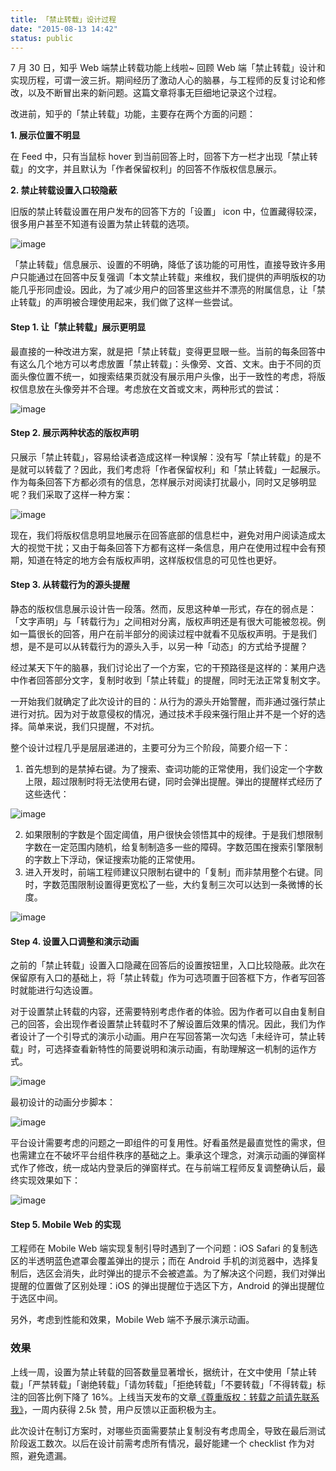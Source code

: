 ```yaml
---
title: 「禁止转载」设计过程
date: "2015-08-13 14:42"
status: public
---
```


7 月 30 日，知乎 Web 端禁止转载功能上线啦~ 回顾 Web 端「禁止转载」设计和实现历程，可谓一波三折。期间经历了激动人心的脑暴，与工程师的反复讨论和修改，以及不断冒出来的新问题。这篇文章将事无巨细地记录这个过程。

改进前，知乎的「禁止转载」功能，主要存在两个方面的问题：

**1. 展示位置不明显**

在 Feed 中，只有当鼠标 hover 到当前回答上时，回答下方一栏才出现「禁止转载」的文字，并且默认为「作者保留权利」的回答不作版权信息展示。

**2. 禁止转载设置入口较隐蔽**

旧版的禁止转载设置在用户发布的回答下方的「设置」 icon 中，位置藏得较深，很多用户甚至不知道有设置为禁止转载的选项。

![image](./2015-8-13-A.png)

「禁止转载」信息展示、设置的不明确，降低了该功能的可用性，直接导致许多用户只能通过在回答中反复强调「本文禁止转载」来维权，我们提供的声明版权的功能几乎形同虚设。因此，为了减少用户的回答里这些并不漂亮的附属信息，让「禁止转载」的声明被合理使用起来，我们做了这样一些尝试。

#### Step 1. 让「禁止转载」展示更明显

最直接的一种改进方案，就是把「禁止转载」变得更显眼一些。当前的每条回答中有这么几个地方可以考虑放置「禁止转载」：头像旁、文首、文末。由于不同的页面头像位置不统一，如搜索结果页就没有展示用户头像，出于一致性的考虑，将版权信息放在头像旁并不合理。考虑放在文首或文末，两种形式的尝试：

![image](./2015-8-13-B.png)

#### Step 2. 展示两种状态的版权声明

只展示「禁止转载」，容易给读者造成这样一种误解：没有写「禁止转载」的是不是就可以转载了？因此，我们考虑将「作者保留权利」和「禁止转载」一起展示。作为每条回答下方都必须有的信息，怎样展示对阅读打扰最小，同时又足够明显呢？我们采取了这样一种方案：

![image](./2015-8-13-C.gif)

现在，我们将版权信息明显地展示在回答底部的信息栏中，避免对用户阅读造成太大的视觉干扰；又由于每条回答下方都有这样一条信息，用户在使用过程中会有预期，知道在特定的地方会有版权声明，这样版权信息的可见性也更好。

#### Step 3. 从转载行为的源头提醒

静态的版权信息展示设计告一段落。然而，反思这种单一形式，存在的弱点是：「文字声明」与「转载行为」之间相对分离，版权声明还是有很大可能被忽视。例如一篇很长的回答，用户在前半部分的阅读过程中就看不见版权声明。于是我们想，是不是可以从转载行为的源头入手，以另一种「动态」的方式给予提醒？

经过某天下午的脑暴，我们讨论出了一个方案，它的干预路径是这样的：某用户选中作者回答部分文字，复制时收到「禁止转载」的提醒，同时无法正常复制文字。

一开始我们就确定了此次设计的目的：从行为的源头开始警醒，而非通过强行禁止进行对抗。因为对于故意侵权的情况，通过技术手段来强行阻止并不是一个好的选择。简单来说，我们只提醒，不对抗。

整个设计过程几乎是层层递进的，主要可分为三个阶段，简要介绍一下：

1. 首先想到的是禁掉右键。为了搜索、查词功能的正常使用，我们设定一个字数上限，超过限制时将无法使用右键，同时会弹出提醒。弹出的提醒样式经历了这些迭代：

![image](./2015-8-13-D.png)

2. 如果限制的字数是个固定阈值，用户很快会领悟其中的规律。于是我们想限制字数在一定范围内随机，给复制制造多一些的障碍。字数范围在搜索引擎限制的字数上下浮动，保证搜索功能的正常使用。
3. 进入开发时，前端工程师建议只限制右键中的「复制」而非禁用整个右键。同时，字数范围限制设置得更宽松了一些，大约复制三次可以达到一条微博的长度。

![image](./2015-8-13-E.gif)

#### Step 4. 设置入口调整和演示动画

之前的「禁止转载」设置入口隐藏在回答后的设置按钮里，入口比较隐蔽。此次在保留原有入口的基础上，将「禁止转载」作为可选项置于回答框下方，作者写回答时就能进行勾选设置。

对于设置禁止转载的内容，还需要特别考虑作者的体验。因为作者可以自由复制自己的回答，会出现作者设置禁止转载时不了解设置后效果的情况。因此，我们为作者设计了一个引导式的演示小动画。用户在写回答第一次勾选「未经许可，禁止转载」时，可选择查看新特性的简要说明和演示动画，有助理解这一机制的运作方式。

![image](./2015-8-13-F.png)

最初设计的动画分步脚本：

![image](./2015-8-13-G.png)

平台设计需要考虑的问题之一即组件的可复用性。好看虽然是最直觉性的需求，但也需建立在不破坏平台组件秩序的基础之上。秉承这个理念，对演示动画的弹窗样式作了修改，统一成站内登录后的弹窗样式。在与前端工程师反复调整确认后，最终实现效果如下：

![image](./2015-8-13-H.gif)

#### Step 5. Mobile Web 的实现

工程师在 Mobile Web 端实现复制引导时遇到了一个问题：iOS Safari 的复制选区的半透明蓝色遮罩会覆盖弹出的提示；而在 Android 手机的浏览器中，选择复制后，选区会消失，此时弹出的提示不会被遮盖。为了解决这个问题，我们对弹出提醒的位置做了区别处理：iOS 的弹出提醒位于选区下方，Android 的弹出提醒位于选区中间。

另外，考虑到性能和效果，Mobile Web 端不予展示演示动画。

### 效果

上线一周，设置为禁止转载的回答数量显著增长，据统计，在文中使用「禁止转载」「严禁转载」「谢绝转载」「请勿转载」「拒绝转载」「不要转载」「不得转载」标注的回答比例下降了 16%。上线当天发布的文章[《尊重版权：转载之前请先联系我》](https://zhuanlan.zhihu.com/p/20135322?columnSlug=zhihu-product)，一周内获得 2.5k 赞，用户反馈以正面积极为主。

此次设计在制订方案时，对哪些页面需要禁止复制没有考虑周全，导致在最后测试阶段返工数次。以后在设计前需考虑所有情况，最好能建一个 checklist 作为对照，避免遗漏。
